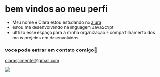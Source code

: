 # bem vindos ao meu perfi

- Meu nome é Clara
estou estudando na [alura](https://www.alura.com.br)
- estou me desenvolvendo na linguagem JavaScript
- ultilizo esse espaço para a minha organizaçao e compartilhamento dos meus projetos em desenvolvidos

### voce pode entrar em contato comigo📧
claraspimentel@gmail.com

![](https://media.tenor.com/fsItygHEVvIAAAAC/sending-love.gif)
